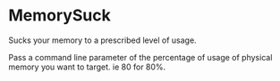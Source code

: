 MemorySuck
==========

Sucks your memory to a prescribed level of usage.

Pass a command line parameter of the percentage of usage of physical memory you want to target. ie 80 for 80%.
